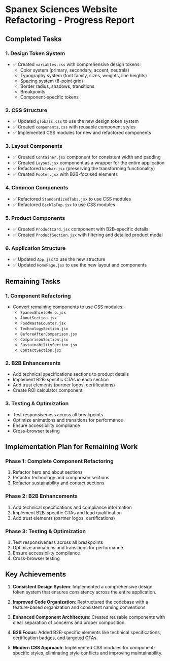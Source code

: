 # Spanex Sciences Website Refactoring - Progress Report

## Completed Tasks

### 1. Design Token System
- ✅ Created `variables.css` with comprehensive design tokens:
  - Color system (primary, secondary, accent, neutrals)
  - Typography system (font family, sizes, weights, line heights)
  - Spacing system (8-point grid)
  - Border radius, shadows, transitions
  - Breakpoints
  - Component-specific tokens

### 2. CSS Structure
- ✅ Updated `globals.css` to use the new design token system
- ✅ Created `components.css` with reusable component styles
- ✅ Implemented CSS modules for new and refactored components

### 3. Layout Components
- ✅ Created `Container.jsx` component for consistent width and padding
- ✅ Created `Layout.jsx` component as a wrapper for the entire application
- ✅ Refactored `Navbar.jsx` (preserving the transforming functionality)
- ✅ Created `Footer.jsx` with B2B-focused elements

### 4. Common Components
- ✅ Refactored `StandardizedTabs.jsx` to use CSS modules
- ✅ Refactored `BackToTop.jsx` to use CSS modules

### 5. Product Components
- ✅ Created `ProductCard.jsx` component with B2B-specific details
- ✅ Created `ProductSection.jsx` with filtering and detailed product modal

### 6. Application Structure
- ✅ Updated `App.jsx` to use the new structure
- ✅ Updated `HomePage.jsx` to use the new layout and components

## Remaining Tasks

### 1. Component Refactoring
- Convert remaining components to use CSS modules:
  - `SpanexShieldHero.jsx`
  - `AboutSection.jsx`
  - `FoodWasteCounter.jsx`
  - `TechnologySection.jsx`
  - `BeforeAfterComparison.jsx`
  - `ComparisonSection.jsx`
  - `SustainabilitySection.jsx`
  - `ContactSection.jsx`

### 2. B2B Enhancements
- Add technical specifications sections to product details
- Implement B2B-specific CTAs in each section
- Add trust elements (partner logos, certifications)
- Create ROI calculator component

### 3. Testing & Optimization
- Test responsiveness across all breakpoints
- Optimize animations and transitions for performance
- Ensure accessibility compliance
- Cross-browser testing

## Implementation Plan for Remaining Work

### Phase 1: Complete Component Refactoring
1. Refactor hero and about sections
2. Refactor technology and comparison sections
3. Refactor sustainability and contact sections

### Phase 2: B2B Enhancements
1. Add technical specifications and compliance information
2. Implement B2B-specific CTAs and lead qualification
3. Add trust elements (partner logos, certifications)

### Phase 3: Testing & Optimization
1. Test responsiveness across all breakpoints
2. Optimize animations and transitions for performance
3. Ensure accessibility compliance
4. Cross-browser testing

## Key Achievements

1. **Consistent Design System**: Implemented a comprehensive design token system that ensures consistency across the entire application.

2. **Improved Code Organization**: Restructured the codebase with a feature-based organization and consistent naming conventions.

3. **Enhanced Component Architecture**: Created reusable components with clear separation of concerns and proper composition.

4. **B2B Focus**: Added B2B-specific elements like technical specifications, certification badges, and targeted CTAs.

5. **Modern CSS Approach**: Implemented CSS modules for component-specific styles, eliminating style conflicts and improving maintainability.